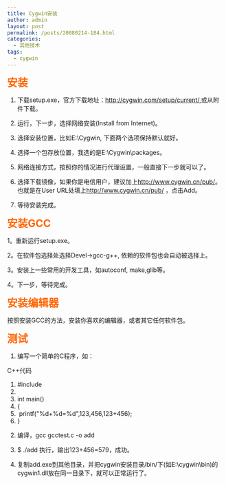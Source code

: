 ```yaml
---
title: Cygwin安装
author: admin
layout: post
permalink: /posts/20080214-184.html
categories:
  - 其他技术
tags:
  - cygwin
---
```

<font color="#ff6600" size="5"><strong>安装</strong></font>

1. 下载setup.exe，官方下载地址：<http://cygwin.com/setup/current/>,或从附件下载。

2. 运行，下一步，选择网络安装(Install from Internet)。

3. 选择安装位置，比如E:\Cygwin, 下面两个选项保持默认就好。

4. 选择一个包存放位置，我选的是E:\Cygwin\packages。

5. 网络连接方式，按照你的情况进行代理设置，一般直接下一步就可以了。

6. 选择下载镜像，如果你是电信用户，建议加上<http://www.cygwin.cn/pub/>。也就是在User URL处填上<http://www.cygwin.cn/pub/> ，点击Add。

7. 等待安装完成。

<font color="#ff6600" size="5"><strong>安装GCC</strong></font>

1。重新运行setup.exe。

2。在软件包选择处选择Devel->gcc-g++, 依赖的软件包也会自动被选择上。

3。安装上一些常用的开发工具，如autoconf, make,glib等。

4。下一步，等待完成。

<font color="#ff6600" size="5"><strong>安装编辑器</strong></font>

按照安装GCC的方法，安装你喜欢的编辑器，或者其它任何软件包。

<font color="#ff6600" size="5"><strong>测试</strong></font>

1. 编写一个简单的C程序，如：

<div class="codeText">
  <div class="codeHead">
    C++代码
  </div>
  
  <ol class="dp-cpp">
    <li class="alt">
      <span><span class="preprocessor">#include&nbsp;<stdio.h> </span><span>&nbsp;&nbsp;</span></span>
    </li>
    <li class="">
      <span>&nbsp;&nbsp;</span>
    </li>
    <li class="alt">
      <span class="datatypes">int</span><span>&nbsp;main() &nbsp;&nbsp;</span>
    </li>
    <li class="">
      <span>{ &nbsp;&nbsp;</span>
    </li>
    <li class="alt">
      <span>&nbsp;printf(</span><span class="string">"%d+%d=%d"</span><span>,123,456,123+456); &nbsp;&nbsp;</span>
    </li>
    <li class="">
      <span>} &nbsp;&nbsp;</span>
    </li>
  </ol>
</div>

2. 编译，gcc gcctest.c -o add

3. $ ./add 执行，输出123+456=579，成功。

4. 复制add.exe到其他目录，并把cygwin安装目录/bin/下(如E:\cygwin\bin)的cygwin1.dll放在同一目录下，就可以正常运行了。

&nbsp;